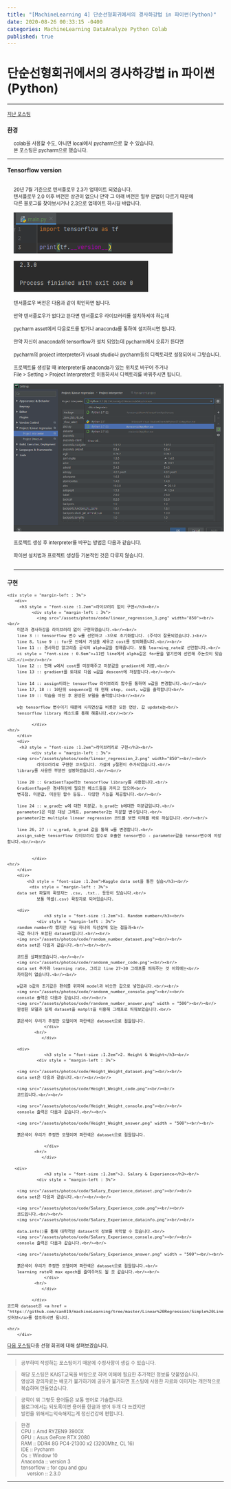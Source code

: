 ```yaml
---
title: "[MachineLearning 4] 단순선형회귀에서의 경사하강법 in 파이썬(Python)"
date: 2020-08-26 00:33:15 -0400
categories: MachineLearning DataAnalyze Python Colab
published: true
---
```

# 단순선형회귀에서의 경사하강법 in 파이썬(Python)

<hr/>
<div style = "font-size :0.8em">
  <a href = "https://can019.github.io/machinelearning/dataanalyze/MachineLearning-AI-3/">지난 포스팅</a><br/>
  <div>
    <h3 style = "font-size :1.2em"> 환경</h3>
    <div style = "margin-left : 3%">
     colab을 사용할 수도, 아니면 local에서 pycharm으로 할 수 있습니다.<br/>
     본 포스팅은 pycharm으로 했습니다.

  </div>
 <hr/>
<div>
    <h3 style = "font-size :1.2em"> Tensorflow version</h3><br/>
    <div style = "margin-left : 3%">
     20년 7월 기준으로 텐서플로우 2.3가 업데이트 되었습니다.<br/>
     텐서플로우 2.0 이후 버전은 상관이 없으나 만약 그 아래 버전은 일부 문법이 다르기 때문에<br/>
     다른 블로그를 찾아보시거나 2.3으로 업데이트 하시길 바랍니다.<br/><br/>
     <img src="/assets/photos/code/tensorflow_version_code.png"><br/><br/>
     <img src="/assets/photos/code/tensorflow_version_console.png"><br/><br/>
      텐서플로우 버전은 다음과 같이 확인하면 됩니다.<br/><br/>
      만약 텐서플로우가 없다고 뜬다면 텐서플로우 라이브러리를 설치하셔야 하는데<br/><br/>
      pycharm asset에서 다운로드를 받거나 anaconda를 통하여 설치하시면 됩니다.<br/><br/>
      만약 자신이 anaconda와 tensorflow가 설치 되었는데 pycharm에서 오류가 뜬다면<br/><br/>
      pycharm의 project interpreter가 visual studio나 pycharm등의 디렉토리로 설정되어서 그렇습니다.<br/><br/>
      프로젝트를 생성할 때 interpreter를 anaconda가 있는 위치로 바꾸어 주거나<br/>
      File > Setting > Project Interpreter로 이동하셔서 디렉토리를 바꿔주시면 됩니다.<br/><br/>
      <img src="/assets/photos/code/pycharm_interpreter_setting.png"><br/><br/>
      프로젝트 생성 후 interpreter를 바꾸는 방법은 다음과 같습니다.<br/><br/>
      파이썬 설치법과 프로젝트 생성등 기본적인 것은 다루지 않습니다.<br/><br/>
     <hr/>
  </div>
  <div>
    <h3 style = "font-size :1.2em">구현</h3>

    <div style = "margin-left : 3%">
       <div>
         <h3 style = "font-size :1.2em">라이브러리 없이 구현</h3><br/>
              <div style = "margin-left : 3%">
        		<img src="/assets/photos/code/linear_regression_1.png" width="850"><br/><br/>
		미분과 경사하강을 라이브러리 없이 구현하였습니다.<br/><br/>
		line 3 :: tensorflow 변수 w를 선언하고 -3으로 초기화합니다. (주석이 잘못되었습니다.)<br/>
		line 8, line 9 :: for문 안에서 가설을 세우고 cost를 정의해줍니다.<br/><br/>
		line 11 :: 경사하강 알고리즘 공식의 alpha값을 정해줍니다. 보통 learning_rate로 선언합니다.<br/>
		<i style = "font-size : 0.9em">+11번 line에서 alpha값은 for문을 열기전에 선언해 주는것이 맞습니다.</i><br/><br/>
		line 12 :: 현재 w에서 cost를 미분해주고 미분값을 gradient에 저장,<br/>
		line 13 :: gradient를 토대로 다음 w값을 descent에 저장합니다.<br/><br/>

		line 14 :: assign이라는 tensorflow 라이브러리 함수를 통하여 w값을 변경합니다.<br/><br/>
		line 17, 18 :: 10단위 sequence일 때 현재 step, cost, w값을 출력합니다<br/>
		line 19 :: 학습을 마친 후 완성된 모델을 출력합니다<br/><br/>

		w는 tensorflow 변수이기 때문에 사칙연산을 비롯한 모든 연산, 값 update는<br/>
		tensorflow library 메소드를 통해 해줍니다.<br/><br/>

              </div>
	<hr/>
        </div>
        <div>
         <h3 style = "font-size :1.2em">라이브러리로 구현</h3><br/>
              <div style = "margin-left : 3%">
		<img src="/assets/photos/code/linear_regression_2.png" width="850"><br/><br/>
        		라이브러리로 구현한 코드입니다. 가설에 y절편이 추가되었습니다.<br/>
		library를 사용한 부분만 설명하겠습니다.<br/><br/>

		line 20 :: GradientTape라는 tensorflow library를 사용합니다.<br/>
		GradientTape은 경사하강에 필요한 메소드들을 가지고 있으며<br/>
		변곡점, 미분값, 미분된 함수 등등.. 다양한 기능을 제공합니다.<br/><br/>

		line 24 :: w_grad는 w에 대한 미분값, b_grad는 b에대한 미분값입니다.<br/>
		parameter1은 미분 대상 그래프, parameter2는 미분할 변수입니다.<br/>
		parameter2는 multiple linear regression 코드를 보면 이해를 바로 하실겁니다.<br/><br/>

		line 26, 27 :: w_grad, b_grad 값을 통해 w를 변경합니다.<br/>
		assign_sub는 tensorflow 라이브러리 함수로 호출한 tensor변수 - parameter값을 tensor변수에 저장합니다.<br/><br/>


              </div>
	<hr/>
        </div>
        <div>
        	<h3 style = "font-size :1.2em">Kaggle data set을 통한 실습</h3><br/>
             <div style = "margin-left : 3%">
	    data set 파일의 확장자는 .csv, .txt.. 등등이 있습니다.<br/>
                보통 엑셀(.csv) 확장자로 되어있습니다. 

	    <div>
        	       <h3 style = "font-size :1.2em">1. Random number</h3><br/>
            	<div style = "margin-left : 3%">
		random number라 했지만 사실 하나의 직선상에 있는 점들과<br/>
		극값 하나가 포함된 dataset입니다.<br/><br/>
		<img src="/assets/photos/code/random_number_dataset.png"><br/><br/>
		data set은 다음과 같습니다.<br/><br/><br/>
		
		코드를 살펴보겠습니다.<br/><br/>
		<img src="/assets/photos/code/randonm_number_code.png"><br/><br/>
		data set 추가와 learning rate, 그리고 line 27~30 그래프를 띄워주는 것 이외에는<br/>
		차이점이 없습니다.<br/><br/>
		
		w값과 b값의 초기값은 편의를 위하여 model과 비슷한 값으로 넣었습니다.<br/><br/>
		<img src="/assets/photos/code/randonm_number_console.png"><br/><br/>
		console 출력은 다음과 같습니다.<br/><br/>
		<img src="/assets/photos/code/randonm_number_answer.png" width = "500"><br/><br/>
		완성된 모델과 실제 dataset을 matplt을 이용해 그래프로 띄워보았습니다.<br/>

		붉은색이 우리가 추정한 모델이며 파란색은 dataset으로 점들입니다.
          		   </div>
	           <hr/>
        	      </div>

	    <div>
        	       <h3 style = "font-size :1.2em">2. Height & Weight</h3><br/>
            	<div style = "margin-left : 3%">

		<img src="/assets/photos/code/Height_Weight_dataset.png"><br/><br/>
		data set은 다음과 같습니다.<br/><br/><br/>
		
		<img src="/assets/photos/code/Height_Weight_code.png"><br/><br/>
		코드입니다.<br/><br/>

		<img src="/assets/photos/code/Height_Weight_console.png"><br/><br/>
		console 출력은 다음과 같습니다.<br/><br/>

		<img src="/assets/photos/code/Height_Weight_answer.png" width = "500"><br/><br/>
		
		붉은색이 우리가 추정한 모델이며 파란색은 dataset으로 점들입니다.

          		   </div>
	           <hr/>
        	      </div>

	   <div>
        	       <h3 style = "font-size :1.2em">3. Salary & Experience</h3><br/>
            	<div style = "margin-left : 3%">
			
		<img src="/assets/photos/code/Salary_Experience_dataset.png"><br/><br/>
		data set은 다음과 같습니다.<br/><br/><br/>
		
		<img src="/assets/photos/code/Salary_Experience_code.png"><br/><br/>
		코드입니다.<br/><br/>
		<img src="/assets/photos/code/Salary_Experience_datainfo.png"><br/><br/>

		data.info()를 통해 대략적인 dataset의 정보를 파악할 수 있습니다.<br/>
		<img src="/assets/photos/code/Salary_Experience_console.png"><br/><br/>
		console 출력은 다음과 같습니다.<br/><br/>
		
		<img src="/assets/photos/code/Salary_Experience_answer.png" width = "500"><br/><br/>
		
		붉은색이 우리가 추정한 모델이며 파란색은 dataset으로 점들입니다.<br/>
		learning rate와 max epoch를 줄여주어도 될 것 같습니다.<br/><br/>
          		   </div>
	           <hr/>
        	      </div>

              </div>
	코드와 dataset은 <a href = "https://github.com/can019/machineLearning/tree/master/Linear%20Regression/Simple%20Linear%20regression">깃허브</a>를 참조하시면 됩니다.
	
	<hr/>
        </div>
  </div>
  </div>
<a href = "https://can019.github.io/machinelearning/dataanalyze/python/colab/MachineLearning-AI-5/">다음 포스팅</a>다중 선형 회귀에 대해 살펴보겠습니다.<hr/>
<div  "font-size :0.8em">
<blockquote> 공부하며 작성하는 포스팅이기 때문에 수정사항이 생길 수 있습니다. </blockquote>
  <blockquote>해당 포스팅은 KAIST교육을 바탕으로 하며 이해에 필요한 추가적인 정보를 덧붙였습니다.<br/>
  영상과 강의자료는 배포가 불가하기에 공유가 불가하면 포스팅에 사용한 자료와 이미지는 개인적으로 복습하며 만들었습니다. </blockquote>
  <blockquote> 공학이 뭐 그렇듯 용어들은 보통 영어로 기술합니다.<br/>
    블로그에서는 되도록이면 용어를 한글과 영어 두개 다 쓰겠지만<br/>
    발전을 위해서는익숙해지는게 정신건강에 편합니다.
  </blockquote>
  <blockquote>
    환경<br/>
    CPU :: Amd RYZEN9 3900X<br/>
    GPU :: Asus GeFore RTX 2080<br/>
    RAM :: DDR4 8G PC4-21300 x2 (3200Mhz, CL 16)<br/>
    IDE :: Pycharm<br/>
    Os :: Window 10<br/>
    Anaconda :: version 3<br/>
    tensorflow :: for cpu and gpu<br/>
    <div style = "margin-left : 3%">
       version :: 2.3.0<br/>
    </div>
  </blockquote>
</div>
  <hr/>
</div>
